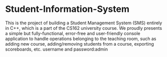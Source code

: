 # Student-Information-System
This is the project of building a Student Management System (SMS) entirely in C++, which is a part of the CS162 university course. We proudly presents a simple but fully-functional, error-free and user-friendly console application to handle operations belonging to the teaching room, such as adding new course, adding/removing students from a course, exporting scoreboards, etc.
username and password:admin

